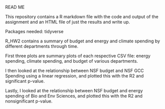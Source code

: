 READ ME

This repository contains a R markdown file with the code and output of the assignment and an HTML file of just the results and write up.

Packages needed: tidyverse

R_HW2 contains a summary of budget and energy and climate spending by different departments through time.

First three plots are summary plots of each respective CSV file: energy spending, climate spending, and budget of various departments.

I then looked at the relationship between NSF budget and NSF GCC Spending using a linear regression, and plotted this with the R2 and significant p-value.

Lastly, I looked at the relationship between NSF budget and energy spending of Bio and Env Sciences, and plotted this with the R2 and nonsignificant p-value. 
